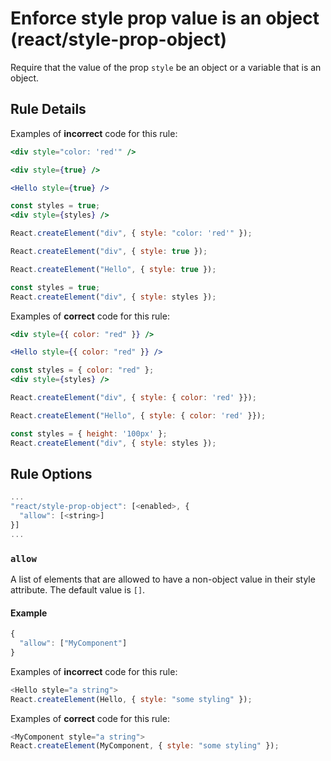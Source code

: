 # Enforce style prop value is an object (react/style-prop-object)

Require that the value of the prop `style` be an object or a variable that is
an object.

## Rule Details

Examples of **incorrect** code for this rule:

```jsx
<div style="color: 'red'" />

<div style={true} />

<Hello style={true} />

const styles = true;
<div style={styles} />
```

```js
React.createElement("div", { style: "color: 'red'" });

React.createElement("div", { style: true });

React.createElement("Hello", { style: true });

const styles = true;
React.createElement("div", { style: styles });
```


Examples of **correct** code for this rule:

```jsx
<div style={{ color: "red" }} />

<Hello style={{ color: "red" }} />

const styles = { color: "red" };
<div style={styles} />
```

```js
React.createElement("div", { style: { color: 'red' }});

React.createElement("Hello", { style: { color: 'red' }});

const styles = { height: '100px' };
React.createElement("div", { style: styles });
```
## Rule Options

```js
...
"react/style-prop-object": [<enabled>, {
  "allow": [<string>]
}]
...
```

### `allow`
A list of elements that are allowed to have a non-object value in their style attribute. The default value is `[]`.

#### Example
```js
{
  "allow": ["MyComponent"]
}
```
Examples of **incorrect** code for this rule:
```js
<Hello style="a string">
React.createElement(Hello, { style: "some styling" });
```

Examples of **correct** code for this rule:
```js
<MyComponent style="a string">
React.createElement(MyComponent, { style: "some styling" });
```
